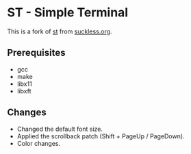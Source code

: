 # ST - Simple Terminal
This is a fork of [st](https://st.suckless.org/) from [suckless.org](https://suckless.org).

## Prerequisites
- gcc
- make
- libx11
- libxft

## Changes
- Changed the default font size.
- Applied the scrollback patch (Shift + PageUp / PageDown).
- Color changes.
